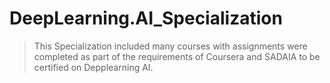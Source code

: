 # DeepLearning.AI_Specialization

>This Specialization included many courses with assignments were completed as part of the requirements of Coursera and SADAIA to be certified on Depplearning AI.
